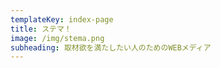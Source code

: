 ```yaml
---
templateKey: index-page
title: ステマ！
image: /img/stema.png
subheading: 取材欲を満たしたい人のためのWEBメディア
---
```

